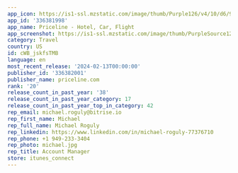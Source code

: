 ```yaml
---
app_icon: https://is1-ssl.mzstatic.com/image/thumb/Purple126/v4/10/d6/97/10d69797-9270-3bf8-1590-ef6f80ca115b/Standard_App_Icon-0-0-1x_U007epad-0-0-sRGB-85-220.png/1024x1024bb.png
app_id: '336381998'
app_name: Priceline - Hotel, Car, Flight
app_screenshot: https://is1-ssl.mzstatic.com/image/thumb/PurpleSource126/v4/a0/68/a7/a068a777-597a-1fc2-92b6-1abd1bac3250/80e08117-6871-42ab-9589-770bf81ecada_5.5_Inch_IOS_Hotel_JAN24.jpg/1242x2208bb.png
category: Travel
country: US
id: cWB_jskfsTMB
language: en
most_recent_release: '2024-02-13T00:00:00'
publisher_id: '336382001'
publisher_name: priceline.com
rank: '20'
release_count_in_past_year: '38'
release_count_in_past_year_category: 17
release_count_in_past_year_top_in_category: 42
rep_email: michael.roguly@bitrise.io
rep_first_name: Michael
rep_full_name: Michael Roguly
rep_linkedin: https://www.linkedin.com/in/michael-roguly-77376710
rep_phone: +1 949-233-3404
rep_photo: michael.jpg
rep_title: Account Manager
store: itunes_connect
---
```

